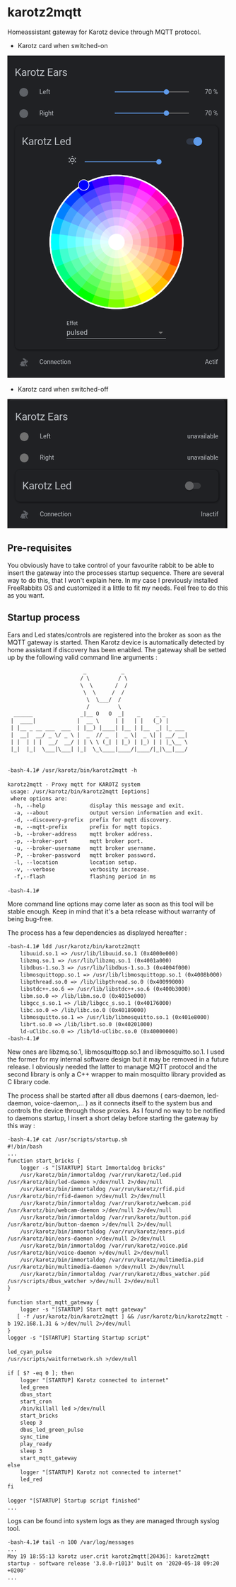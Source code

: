 # karotz2mqtt
Homeassistant gateway for Karotz device through MQTT protocol.

- Karotz card when switched-on 

![homeassistant_karotz](./doc/homeassistant_karotz.png)

- Karotz card when switched-off

![homeassistant_karotz_off](doc/homeassistant_karotz_off.png)

## Pre-requisites

You obviously have to take control of your favourite rabbit to be able to insert the gateway into the processes startup sequence. There are several way to do this, that I won't explain here. In my case I previously installed FreeRabbits OS and customized it a little to fit my needs. Feel free to do this as you want.

## Startup process

Ears and Led states/controls are registered into the broker as soon as the MQTT gateway is started.  Then Karotz device is automatically detected by home assistant if discovery has been enabled. The gateway shall be setted up by the following valid command line arguments :

```
                        _           _                    
                       / \         / \                   
                       \  \       /  /                   
                        \  \     /  /                    
                         \  \___/  /                     
                         /         \                     
  ______               _|__ O   O  _|    _     _ _       
 |  ____|             |  __ \     | |   | |   (_) |      
 | |__ _ __ ___  ___  | |__) |____| |__ | |__  _| |_ ___ 
 |  __|  __/ _ \/ _ \ |  _  // _  |  _ \|  _ \| | __/ __|
 | |  | | |  __/  __/ | | \ \ (_| | |_) | |_) | | |_\__ \
 |_|  |_|  \___|\___| |_|  \_\____|____/|____/|_|\__|___/
                                                         

-bash-4.1# /usr/karotz/bin/karotz2mqtt -h

karotz2mqtt - Proxy mqtt for KAROTZ system
 usage: /usr/karotz/bin/karotz2mqtt [options]
 where options are:
  -h, --help              display this message and exit.
  -a, --about             output version information and exit.
  -d, --discovery-prefix  prefix for mqtt discovery.
  -m, --mqtt-prefix       prefix for mqtt topics.
  -b, --broker-address    mqtt broker address.
  -p, --broker-port       mqtt broker port.
  -u, --broker-username   mqtt broker username.
  -P, --broker-password   mqtt broker password.
  -l, --location          location setup.
  -v, --verbose           verbosity increase.
  -f,--flash              flashing period in ms
  
-bash-4.1# 
```

More command line options may come later as soon as this tool will be stable enough. Keep in mind that it's a beta release without warranty of being bug-free.

The process has a few dependencies as displayed hereafter :

```
-bash-4.1# ldd /usr/karotz/bin/karotz2mqtt 
	libuuid.so.1 => /usr/lib/libuuid.so.1 (0x4000e000)
	libzmq.so.1 => /usr/lib/libzmq.so.1 (0x4001a000)
	libdbus-1.so.3 => /usr/lib/libdbus-1.so.3 (0x4004f000)
	libmosquittopp.so.1 => /usr/lib/libmosquittopp.so.1 (0x4008b000)
	libpthread.so.0 => /lib/libpthread.so.0 (0x40099000)
	libstdc++.so.6 => /usr/lib/libstdc++.so.6 (0x400b3000)
	libm.so.0 => /lib/libm.so.0 (0x4015e000)
	libgcc_s.so.1 => /lib/libgcc_s.so.1 (0x40176000)
	libc.so.0 => /lib/libc.so.0 (0x40189000)
	libmosquitto.so.1 => /usr/lib/libmosquitto.so.1 (0x401e8000)
	librt.so.0 => /lib/librt.so.0 (0x40201000)
	ld-uClibc.so.0 => /lib/ld-uClibc.so.0 (0x40000000)
-bash-4.1# 
```

New ones are libzmq.so.1, libmosquittopp.so.1 and libmosquitto.so.1. I used the former for my internal software design but it may be removed in a future release. I obviously needed the latter to manage MQTT protocol and the second library is only a C++ wrapper to main mosquitto library provided as C library code.

The process shall be started after all dbus daemons ( ears-daemon, led-daemon, voice-daemon,... ) as it connects itself to the system bus and controls the device through those proxies. As I found no way to be notified to daemons startup, I insert a short delay before starting the gateway by this way : 

```
-bash-4.1# cat /usr/scripts/startup.sh 
#!/bin/bash
...
function start_bricks {
    logger -s "[STARTUP] Start Immortaldog bricks"
    /usr/karotz/bin/immortaldog /var/run/karotz/led.pid /usr/karotz/bin/led-daemon >/dev/null 2>/dev/null
    /usr/karotz/bin/immortaldog /var/run/karotz/rfid.pid /usr/karotz/bin/rfid-daemon >/dev/null 2>/dev/null
    /usr/karotz/bin/immortaldog /var/run/karotz/webcam.pid /usr/karotz/bin/webcam-daemon >/dev/null 2>/dev/null
    /usr/karotz/bin/immortaldog /var/run/karotz/button.pid /usr/karotz/bin/button-daemon >/dev/null 2>/dev/null
    /usr/karotz/bin/immortaldog /var/run/karotz/ears.pid /usr/karotz/bin/ears-daemon >/dev/null 2>/dev/null
    /usr/karotz/bin/immortaldog /var/run/karotz/voice.pid /usr/karotz/bin/voice-daemon >/dev/null 2>/dev/null
    /usr/karotz/bin/immortaldog /var/run/karotz/multimedia.pid /usr/karotz/bin/multimedia-daemon >/dev/null 2>/dev/null
    /usr/karotz/bin/immortaldog /var/run/karotz/dbus_watcher.pid /usr/scripts/dbus_watcher >/dev/null 2>/dev/null
}

function start_mqtt_gateway {
    logger -s "[STARTUP] Start mqtt gateway"
   [ -f /usr/karotz/bin/karotz2mqtt ] && /usr/karotz/bin/karotz2mqtt -b 192.168.1.31 & >/dev/null 2>/dev/null      
}
logger -s "[STARTUP] Starting Startup script"

led_cyan_pulse
/usr/scripts/waitfornetwork.sh >/dev/null

if [ $? -eq 0 ]; then
    logger "[STARTUP] Karotz connected to internet"
    led_green
    dbus_start
    start_cron
    /bin/killall led >/dev/null
    start_bricks
    sleep 3
    dbus_led_green_pulse
    sync_time
    play_ready
    sleep 3
    start_mqtt_gateway
else
    logger "[STARTUP] Karotz not connected to internet"
    led_red    
fi

logger "[STARTUP] Startup script finished"
...

```

Logs can be found into system logs as they are managed through syslog tool.

```
-bash-4.1# tail -n 100 /var/log/messages                                                     ...
May 19 18:55:13 karotz user.crit karotz2mqtt[20436]: karotz2mqtt startup - software release '3.8.0-r1013' built on '2020-05-18 09:20 +0200'
...
```

